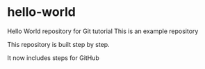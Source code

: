 # hello-world
Hello World repository for Git tutorial
This is an example repository

This repository is built step by step.

It now includes steps for GitHub
